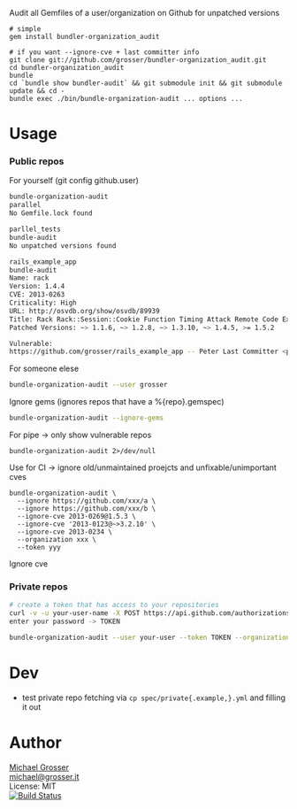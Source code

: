 Audit all Gemfiles of a user/organization on Github for unpatched versions

    # simple
    gem install bundler-organization_audit

    # if you want --ignore-cve + last committer info
    git clone git://github.com/grosser/bundler-organization_audit.git
    cd bundler-organization_audit
    bundle
    cd `bundle show bundler-audit` && git submodule init && git submodule update && cd -
    bundle exec ./bin/bundle-organization-audit ... options ...

Usage
=====

### Public repos
For yourself (git config github.user)
```Bash
bundle-organization-audit
parallel
No Gemfile.lock found

parllel_tests
bundle-audit
No unpatched versions found

rails_example_app
bundle-audit
Name: rack
Version: 1.4.4
CVE: 2013-0263
Criticality: High
URL: http://osvdb.org/show/osvdb/89939
Title: Rack Rack::Session::Cookie Function Timing Attack Remote Code Execution
Patched Versions: ~> 1.1.6, ~> 1.2.8, ~> 1.3.10, ~> 1.4.5, >= 1.5.2

Vulnerable:
https://github.com/grosser/rails_example_app -- Peter Last Committer <peter@last-commit-email.com>
```

For someone elese
```Bash
bundle-organization-audit --user grosser
```

Ignore gems (ignores repos that have a %{repo}.gemspec)
```Bash
bundle-organization-audit --ignore-gems
```

For pipe -> only show vulnerable repos
```
bundle-organization-audit 2>/dev/null
```

Use for CI -> ignore old/unmaintained proejcts and unfixable/unimportant cves
```
bundle-organization-audit \
  --ignore https://github.com/xxx/a \
  --ignore https://github.com/xxx/b \
  --ignore-cve 2013-0269@1.5.3 \
  --ignore-cve '2013-0123@~>3.2.10' \
  --ignore-cve 2013-0234 \
  --organization xxx \
  --token yyy
```

Ignore cve

### Private repos

```Bash
# create a token that has access to your repositories
curl -v -u your-user-name -X POST https://api.github.com/authorizations --data '{"scopes":["repo"]}'
enter your password -> TOKEN

bundle-organization-audit --user your-user --token TOKEN --organization your-organization
```

Dev
===
 - test private repo fetching via `cp spec/private{.example,}.yml` and filling it out

Author
======
[Michael Grosser](http://grosser.it)<br/>
michael@grosser.it<br/>
License: MIT<br/>
[![Build Status](https://travis-ci.org/grosser/bundler-organization_audit.png)](https://travis-ci.org/grosser/bundler-organization_audit)
